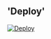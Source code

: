 ## 'Deploy'
[![Deploy](https://www.herokucdn.com/deploy/button.svg)](https://heroku.com/deploy?template=https://github.com/AKUMISKIN/botcuy121/)
